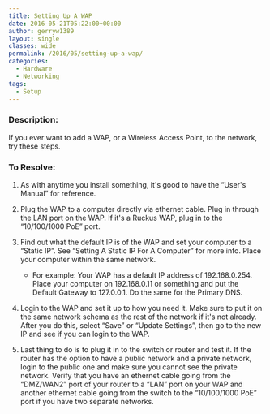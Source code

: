 ```yaml
---
title: Setting Up A WAP
date: 2016-05-21T05:22:00+00:00
author: gerryw1389
layout: single
classes: wide
permalink: /2016/05/setting-up-a-wap/
categories:
  - Hardware
  - Networking
tags:
  - Setup
---
```

<!--more-->

### Description:

If you ever want to add a WAP, or a Wireless Access Point, to the network, try these steps.

### To Resolve:

1. As with anytime you install something, it's good to have the &#8220;User's Manual&#8221; for reference.

2. Plug the WAP to a computer directly via ethernet cable. Plug in through the LAN port on the WAP. If it's a Ruckus WAP, plug in to the &#8220;10/100/1000 PoE&#8221; port.

3. Find out what the default IP is of the WAP and set your computer to a &#8220;Static IP&#8221;. See &#8220;Setting A Static IP For A Computer&#8221; for more info. Place your computer within the same network.

   - For example: Your WAP has a default IP address of 192.168.0.254. Place your computer on 192.168.0.11 or something and put the Default Gateway to 127.0.0.1. Do the same for the Primary DNS.

4. Login to the WAP and set it up to how you need it. Make sure to put it on the same network schema as the rest of the network if it's not already. After you do this, select &#8220;Save&#8221; or &#8220;Update Settings&#8221;, then go to the new IP and see if you can login to the WAP.

5. Last thing to do is to plug it in to the switch or router and test it. If the router has the option to have a public network and a private network, login to the public one and make sure you cannot see the private network. Verify that you have an ethernet cable going from the &#8220;DMZ/WAN2&#8221; port of your router to a &#8220;LAN&#8221; port on your WAP and another ethernet cable going from the switch to the &#8220;10/100/1000 PoE&#8221; port if you have two separate networks.